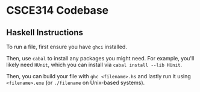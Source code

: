 # CSCE314 Codebase
## Haskell Instructions
To run a file, first ensure you have `ghci` installed.

Then, use `cabal` to install any packages you might need. For example, you'll likely need `HUnit`, which you can install via `cabal install --lib HUnit`.

Then, you can build your file with `ghc <filename>.hs` and lastly run it using `<filename>.exe` (or `./filename` on Unix-based systems).
